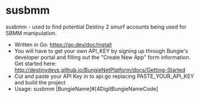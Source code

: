 # susbmm
susbmm - used to find potential Destiny 2 smurf accounts being used for SBMM manipulation. 

* Written in Go: https://go.dev/doc/install
* You will have to get your own API_KEY by signing up through Bungie's developer portal and filling out the "Create New App" form information. Get started here: http://destinydevs.github.io/BungieNetPlatform/docs/Getting-Started
* Cut and paste your API Key in to api.go replacing PASTE_YOUR_API_KEY and build the project
* Usage: susbmm [BungieName]#[4DigitBungieNameCode]

